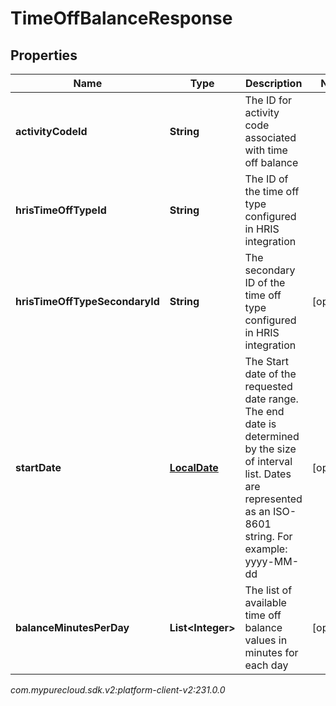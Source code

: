 # TimeOffBalanceResponse


## Properties

| Name | Type | Description | Notes |
| ------------ | ------------- | ------------- | ------------- |
| **activityCodeId** | **String** | The ID for activity code associated with time off balance |  |
| **hrisTimeOffTypeId** | **String** | The ID of the time off type configured in HRIS integration |  |
| **hrisTimeOffTypeSecondaryId** | **String** | The secondary ID of the time off type configured in HRIS integration |  [optional] |
| **startDate** | [**LocalDate**](LocalDate) | The Start date of the requested date range. The end date is determined by the size of interval list. Dates are represented as an ISO-8601 string. For example: yyyy-MM-dd |  [optional] |
| **balanceMinutesPerDay** | **List&lt;Integer&gt;** | The list of available time off balance values in minutes for each day |  [optional] |




_com.mypurecloud.sdk.v2:platform-client-v2:231.0.0_

